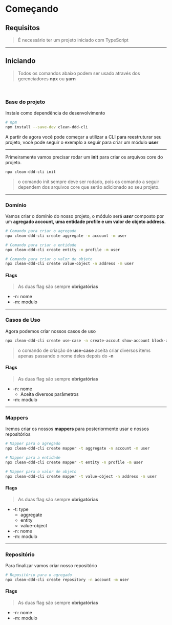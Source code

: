 # Começando

## Requisitos

> É necessário ter um projeto iniciado com TypeScript

---

## Iniciando

> Todos os comandos abaixo podem ser usado através dos gerenciadores **npx** ou **yarn**

<br>

### Base do projeto

Instale como dependência de desenvolvimento

```bash
# npm
npm install --save-dev clean-ddd-cli
```

A partir de agora você pode começar a utilizar a CLI para reestruturar seu projeto, você pode seguir o exemplo a seguir para criar um módulo **user**

---

Primeiramente vamos precisar rodar um **init** para criar os arquivos core do projeto.

```bash
npx clean-ddd-cli init
```

> o comando init sempre deve ser rodado, pois os comando a seguir dependem dos arquivos core que serão adicionado ao seu projeto.

---

### Domínio

Vamos criar o domínio do nosso projeto, o módulo será **_user_** composto por um **agregado account, uma entidade profile e um valor de objeto address.**

```bash
# Comando para criar o agregado
npx clean-ddd-cli create aggregate -n account -m user

# Comando para criar a entidade
npx clean-ddd-cli create entity -n profile -m user

# Comando para criar o valor de objeto
npx clean-ddd-cli create value-object -n address -m user
```

#### Flags

> As duas flag são sempre **obrigatórias**

- -n: nome
- -m: modulo

---

### Casos de Uso

Agora podemos criar nossos casos de uso

```bash
npx clean-ddd-cli create use-case -n create-accout show-account block-account reset-password-account -m user
```

> o comando de criação de **use-case** aceita criar diversos items apenas passando o nome deles depois do **-n**

#### Flags

> As duas flag são sempre **obrigatórias**

- -n: nome
  - Aceita diversos parâmetros
- -m: modulo

---

### Mappers

Iremos criar os nossos **mappers** para posteriormente usar e nossos repositórios

```bash
# Mapper para o agregado
npx clean-ddd-cli create mapper -t aggregate -n account -m user

# Mapper para a entidade
npx clean-ddd-cli create mapper -t entity -n profile -m user

# Mapper para o valor de objeto
npx clean-ddd-cli create mapper -t value-object -n address -m user
```

#### Flags

> As duas flag são sempre **obrigatórias**

- -t: type
  - aggregate
  - entity
  - value-object
- -n: nome
- -m: modulo

---

### Repositório

Para finalizar vamos criar nosso repositório

```bash
# Repositório para o agregado
npx clean-ddd-cli create repository -n account -m user
```

#### Flags

> As duas flag são sempre **obrigatórias**

- -n: nome
- -m: modulo
